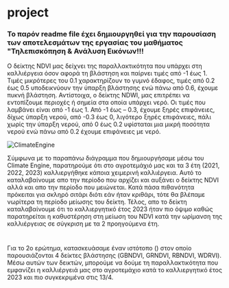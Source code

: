 # project
### Το παρόν readme file έχει δημιουργηθεί για την παρουσίαση των αποτελεσμάτων της εργασίας του μαθήματος "Τηλεπισκόπηση & Ανάλυση Εικόνων!!!

Ο δείκτης NDVI μας δείχνει της παραλλακτικότητα που υπάρχει στη καλλιέργεια όσον αφορά τη βλάστηση και παίρνει τιμές από -1 έως 1. Τιμές μικρότερες του 0.1 χαρακτηρίζουν το γυμνό έδαφος, τιμές από 0.2 έως 0.5 υποδεικνύουν την ύπαρξη βλάστησης ενώ πάνω από 0.6, έχουμε πυκνή βλάστηση. Αντίστοιχα, ο δείκτης NDWI, μας επιτρέπει να εντοπίζουμε περιοχές ή σημεία στα οποία υπάρχει νερό. Οι τιμές που λαμβάνει είναι από -1 έως 1. Από -1 έως – 0.3, έχουμε ξηρές επιφάνειες, δίχως ύπαρξη νερού, από -0.3 έως 0, λιγότερο ξηρές επιφάνειες, πάλι χωρίς την ύπαρξη νερού, από 0 έως 0.2 υφίσταται μια μικρή ποσότητα νερού ενώ πάνω από 0.2 έχουμε επιφάνειες με νερό. 

![ClimateEngine](https://github.com/tsemplekas/project/assets/139547500/2f2d9f52-c4af-4460-a556-1eb500c9f745)

Σύμφωνα με το παραπάνω διάγραμμα που δημιουργήσαμε μέσω του Climate Engine, παρατηρούμε ότι στο αγροτεμάχιό μας και τα 3 έτη (2021, 2022, 2023) καλλιεργήθηκε κάποια χειμερινή καλλιέργεια. Αυτό το καταλαβαίνουμε απο την περίοδο που αρχίζει και αυξάνει ο δείκτης NDVI αλλά και απο την περίοδο που μειώνεται. Κατά πάσα πιθανότητα πρόκειται για σκληρό σιτάρι διότι εάν ήταν κριθάρι, τότε θα βλέπαμε νωρίτερα τη περίοδο μείωσης του δείκτη. Τέλος, απο το δείκτη καταλαβαίνουμε ότι το καλλιεργητικό έτος 2023 ήταν πιο όψιμο καθώς παρατηρείται η καθυστέρηση στη μείωση του NDVI κατά την ωρίμανση της καλλιέργειας σε σύγκριση με τα 2 προηγούμενα έτη.

#

Για το 2ο ερώτημα, κατασκευάσαμε έναν ιστότοπο () στον οποίο παρουσιάζονται 4 δείκτες βλάστησης (GBNDVI, GRNDVI, RBNDVI, WDRVI). Μέσω αυτών των δεικτών, μπορούμε να δούμε τη παραλλακτικότητα που εμφανίζει η καλλιέργειά μας στο αγροτεμάχιο κατά το καλλιεργητικό έτος 2023 και πιο συγκεκριμένα στις 13/4. 
